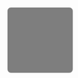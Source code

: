 <!DOCTYPE html>
<html lang="en">
<head>
  <meta charset="UTF-8" />
  <meta name="viewport" content="width=device-width, initial-scale=1.0"/>
  <title>toy muesum</title>
  <style>
    html, body {
      margin: 0;
      padding: 0;
      height: 100%;
      overflow: hidden;
    }

    #viewer {
      width: 100%;
      height: 100%;
    }

    #minimap {
      position: absolute;
      bottom: 10px;
      right: 10px;
      width: 150px;
      height: 150px;
      background-color: rgba(0, 0, 0, 0.5);
      border: 2px solid #fff;
      border-radius: 10px;
    }

    .hotspot {
      width: 32px;
      height: 32px;
      background-color: white;
      border-radius: 50%;
      border: 2px solid black;
      display: flex;
      align-items: center;
      justify-content: center;
      font-weight: bold;
      color: black;
      font-family: sans-serif;
      box-shadow: 0 0 6px rgba(0,0,0,0.5);
      cursor: pointer;
    }

    #overlay-bg {
      display: none;
      position: fixed;
      inset: 0;
      background: rgba(0, 0, 0, 0.6);
      z-index: 999;
    }

    #overlay {
      position: absolute;
      top: 50%;
      left: 50%;
      transform: translate(-50%, -50%);
      background: rgba(0, 0, 0, 0.95);
      color: white;
      padding: 20px 30px;
      border-radius: 10px;
      font-size: 18px;
      max-width: 600px;
      max-height: 80vh;
      overflow-y: auto;
    }

    #overlay button {
      position: absolute;
      top: 10px;
      right: 10px;
      background: red;
      border: none;
      color: white;
      padding: 5px 10px;
      cursor: pointer;
    }

    #overlay img, #overlay video {
      max-width: 100%;
      margin-top: 15px;
      border-radius: 5px;
    }
  </style>
</head>
<body>
  <div id="viewer"></div>
  <canvas id="minimap"></canvas>

  <div id="overlay-bg" onclick="hideOverlay()">
    <div id="overlay" onclick="event.stopPropagation()">
      <button onclick="hideOverlay()">Close</button>
      <div id="overlay-content"></div>
    </div>
  </div>

  <script src="https://cdn.jsdelivr.net/npm/pannellum@2.5.6/build/pannellum.js"></script>
  <link rel="stylesheet" href="https://cdn.jsdelivr.net/npm/pannellum@2.5.6/build/pannellum.css" />

  <script>
    const rooms = {
      room1: {
        panorama: 'office.jpg',
        hotspots: [
          { pitch: 10, yaw: 100, type: 'navigation', target: 'room2' },
          { pitch: 5, yaw: 20, type: 'info', id: 'text' },
          { pitch: -12, yaw: -145, type: 'info', id: 'image' },
          { pitch: 15, yaw: 60, type: 'info', id: 'video' }
        ]
      },
      room2: {
        panorama: 'https://pannellum.org/images/bma-1.jpg',
        hotspots: [
          { pitch: 0, yaw: -100, type: 'navigation', target: 'room1' }
        ]
      }
    };

    let currentRoom = 'room1';

    const viewer = pannellum.viewer('viewer', {
      default: {
        firstScene: 'room1',
        sceneFadeDuration: 1000
      },
      scenes: {
        room1: {
          type: 'equirectangular',
          panorama: rooms.room1.panorama,
          hotSpots: rooms.room1.hotspots.map(h => ({
            pitch: h.pitch,
            yaw: h.yaw,
            type: 'custom',
            createTooltipFunc: hotspotCreator,
            createTooltipArgs: h
          }))
        },
        room2: {
          type: 'equirectangular',
          panorama: rooms.room2.panorama,
          hotSpots: rooms.room2.hotspots.map(h => ({
            pitch: h.pitch,
            yaw: h.yaw,
            type: 'custom',
            createTooltipFunc: hotspotCreator,
            createTooltipArgs: h
          }))
        }
      }
    });

    function hotspotCreator(hotSpotDiv, args) {
      hotSpotDiv.classList.add('hotspot');

      if (args.type === 'navigation') {
        hotSpotDiv.textContent = '⤴';
        hotSpotDiv.title = 'Go to another room';
        hotSpotDiv.addEventListener('click', () => switchRoom(args.target));
      } else {
        hotSpotDiv.textContent = 'i';
        hotSpotDiv.title = 'More Info';

        hotSpotDiv.addEventListener('click', () => {
          if (args.id === 'text') {
            showOverlay(`<h2>Welcome!</h2><p>This is a simple text-only popup for demonstration purposes.</p>`);
          } else if (args.id === 'image') {
            showOverlay(`<h2>Artifact Display</h2><p>This bear is from Singapore Discovery Centre</p><img src="gorilla.jpg" alt="gorilla face">`);
          } else if (args.id === 'video') {
            showOverlay(`<h2>Restoration Video</h2><p>Watch how this place was restored over time.</p><video controls><source src="documentary.mp4" type="video/mp4">Your browser does not support the video tag.</video>`);
          }
        });
      }
    }

    function showOverlay(html) {
      document.getElementById('overlay-content').innerHTML = html;
      document.getElementById('overlay-bg').style.display = 'block';
    }

    function hideOverlay() {
      document.getElementById('overlay-bg').style.display = 'none';
    }

    function switchRoom(roomName) {
      currentRoom = roomName;
      viewer.loadScene(roomName);
      drawMiniMap();
    }

    function drawMiniMap() {
      const canvas = document.getElementById('minimap');
      const ctx = canvas.getContext('2d');
      ctx.clearRect(0, 0, canvas.width, canvas.height);

      // Room dots
      ctx.fillStyle = 'white';
      ctx.beginPath();
      ctx.arc(50, 75, 10, 0, 2 * Math.PI);
      ctx.fill();

      ctx.beginPath();
      ctx.arc(100, 75, 10, 0, 2 * Math.PI);
      ctx.fill();

      ctx.strokeStyle = 'white';
      ctx.lineWidth = 2;
      ctx.beginPath();
      ctx.moveTo(50, 75);
      ctx.lineTo(100, 75);
      ctx.stroke();

      // Highlight current room
      ctx.fillStyle = 'lime';
      ctx.beginPath();
      ctx.arc(currentRoom === 'room1' ? 50 : 100, 75, 5, 0, 2 * Math.PI);
      ctx.fill();
    }

    drawMiniMap();
  </script>
</body>
</html>
